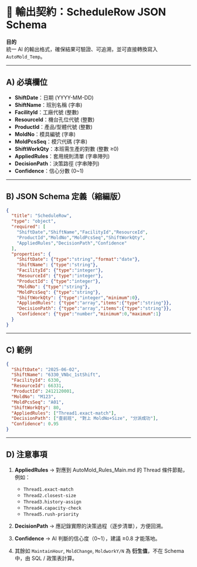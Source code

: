 
# 🧾 輸出契約：ScheduleRow JSON Schema

**目的**  
統一 AI 的輸出格式，確保結果可驗證、可追溯，並可直接轉換寫入 `AutoMold_Temp`。

---

## A) 必填欄位
- **ShiftDate**：日期 (YYYY-MM-DD)  
- **ShiftName**：班別名稱 (字串)  
- **FacilityId**：工廠代號 (整數)  
- **ResourceId**：機台孔位代號 (整數)  
- **ProductId**：產品/型體代號 (整數)  
- **MoldNo**：模具編號 (字串)  
- **MoldPcsSeq**：模穴代碼 (字串)  
- **ShiftWorkQty**：本班需生產的對數 (整數 ≥0)  
- **AppliedRules**：套用規則清單 (字串陣列)  
- **DecisionPath**：決策路徑 (字串陣列)  
- **Confidence**：信心分數 (0~1)

---

## B) JSON Schema 定義（縮編版）
```json
{
  "title": "ScheduleRow",
  "type": "object",
  "required": [
    "ShiftDate","ShiftName","FacilityId","ResourceId",
    "ProductId","MoldNo","MoldPcsSeq","ShiftWorkQty",
    "AppliedRules","DecisionPath","Confidence"
  ],
  "properties": {
    "ShiftDate": {"type":"string","format":"date"},
    "ShiftName": {"type":"string"},
    "FacilityId": {"type":"integer"},
    "ResourceId": {"type":"integer"},
    "ProductId": {"type":"integer"},
    "MoldNo": {"type":"string"},
    "MoldPcsSeq": {"type":"string"},
    "ShiftWorkQty": {"type":"integer","minimum":0},
    "AppliedRules": {"type":"array","items":{"type":"string"}},
    "DecisionPath": {"type":"array","items":{"type":"string"}},
    "Confidence": {"type":"number","minimum":0,"maximum":1}
  }
}
```

---

## C) 範例
```json
{
  "ShiftDate": "2025-06-02",
  "ShiftName": "6330_VNbc_1stShift",
  "FacilityId": 6330,
  "ResourceId": 66331,
  "ProductId": 2412120001,
  "MoldNo": "M123",
  "MoldPcsSeq": "A01",
  "ShiftWorkQty": 80,
  "AppliedRules": ["Thread1.exact-match"],
  "DecisionPath": ["查前班", "對上 MoldNo+Size", "分派成功"],
  "Confidence": 0.95
}
```

---

## D) 注意事項
1. **AppliedRules** → 對應到 AutoMold_Rules_Main.md 的 Thread 條件節點，例如：  
   - `Thread1.exact-match`  
   - `Thread2.closest-size`  
   - `Thread3.history-assign`  
   - `Thread4.capacity-check`  
   - `Thread5.rush-priority`  

2. **DecisionPath** → 應記錄實際的決策過程（逐步清單），方便回溯。  

3. **Confidence** → AI 判斷的信心度（0~1），建議 ≥0.8 才能落地。  

4. 其餘如 `MaintainHour`, `MoldChange`, `MoldworkY/N` 為 **衍生值**，不在 Schema 中，由 SQL / 政策表計算。
